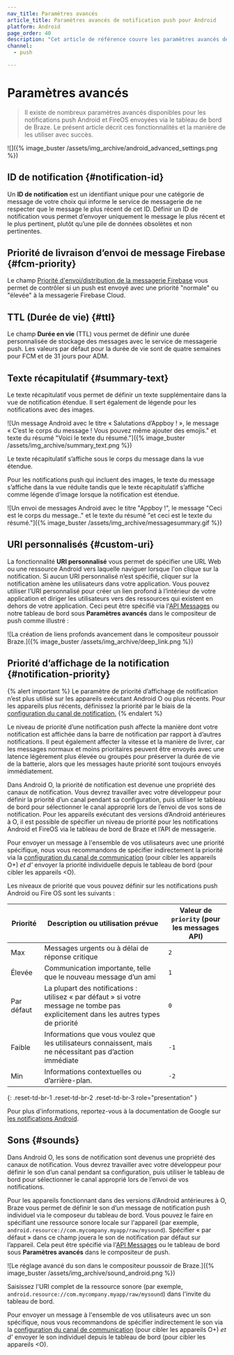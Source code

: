 ```yaml
---
nav_title: Paramètres avancés
article_title: Paramètres avancés de notification push pour Android
platform: Android
page_order: 40
description: "Cet article de référence couvre les paramètres avancés de notification push pour Android tels que TTL (Durée de vie), les ID de notification, la priorité de notification, etc."
channel:
  - push

---
```


# Paramètres avancés

> Il existe de nombreux paramètres avancés disponibles pour les notifications push Android et FireOS envoyées via le tableau de bord de Braze. Le présent article décrit ces fonctionnalités et la manière de les utiliser avec succès.

![]({% image_buster /assets/img_archive/android_advanced_settings.png %})

## ID de notification {#notification-id}

Un **ID de notification** est un identifiant unique pour une catégorie de message de votre choix qui informe le service de messagerie de ne respecter que le message le plus récent de cet ID. Définir un ID de notification vous permet d’envoyer uniquement le message le plus récent et le plus pertinent, plutôt qu’une pile de données obsolètes et non pertinentes.

## Priorité de livraison d’envoi de message Firebase {#fcm-priority}

Le champ [Priorité d'envoi/distribution de la messagerie Firebase](https://firebase.google.com/docs/cloud-messaging/concept-options#setting-the-priority-of-a-message) vous permet de contrôler si un push est envoyé avec une priorité "normale" ou "élevée" à la messagerie Firebase Cloud.

## TTL (Durée de vie) {#ttl}

Le champ **Durée en vie** (TTL) vous permet de définir une durée personnalisée de stockage des messages avec le service de messagerie push. Les valeurs par défaut pour la durée de vie sont de quatre semaines pour FCM et de 31 jours pour ADM.

## Texte récapitulatif {#summary-text}

Le texte récapitulatif vous permet de définir un texte supplémentaire dans la vue de notification étendue. Il sert également de légende pour les notifications avec des images.

![Un message Android avec le titre « Salutations d’Appboy ! », le message « C’est le corps du message ! Vous pouvez même ajouter des emojis." et texte du résumé "Voici le texte du résumé."]({% image_buster /assets/img_archive/summary_text.png %})

Le texte récapitulatif s’affiche sous le corps du message dans la vue étendue.

Pour les notifications push qui incluent des images, le texte du message s’affiche dans la vue réduite tandis que le texte récapitulatif s’affiche comme légende d’image lorsque la notification est étendue. 

![Un envoi de messages Android avec le titre "Appboy !", le message "Ceci est le corps du message.." et le texte du résumé "et ceci est le texte du résumé."]({% image_buster /assets/img_archive/messagesummary.gif %})

## URI personnalisés {#custom-uri}

La fonctionnalité **URI personnalisé** vous permet de spécifier une URL Web ou une ressource Android vers laquelle naviguer lorsque l'on clique sur la notification. Si aucun URI personnalisé n’est spécifié, cliquer sur la notification amène les utilisateurs dans votre application. Vous pouvez utiliser l’URI personnalisé pour créer un lien profond à l’intérieur de votre application et diriger les utilisateurs vers des ressources qui existent en dehors de votre application. Ceci peut être spécifié via l'[API Messages]({{site.baseurl}}/api/endpoints/messaging/) ou notre tableau de bord sous **Paramètres avancés** dans le compositeur de push comme illustré :

![La création de liens profonds avancement dans le compositeur poussoir Braze.]({% image_buster /assets/img_archive/deep_link.png %})

## Priorité d’affichage de la notification {#notification-priority}

{% alert important %}
Le paramètre de priorité d’affichage de notification n’est plus utilisé sur les appareils exécutant Android O ou plus récents. Pour les appareils plus récents, définissez la priorité par le biais de la [configuration du canal de notification.](https://developer.android.com/training/notify-user/channels#importance)
{% endalert %}

Le niveau de priorité d’une notification push affecte la manière dont votre notification est affichée dans la barre de notification par rapport à d’autres notifications. Il peut également affecter la vitesse et la manière de livrer, car les messages normaux et moins prioritaires peuvent être envoyés avec une latence légèrement plus élevée ou groupés pour préserver la durée de vie de la batterie, alors que les messages haute priorité sont toujours envoyés immédiatement.

Dans Android O, la priorité de notification est devenue une propriété des canaux de notification. Vous devrez travailler avec votre développeur pour définir la priorité d’un canal pendant sa configuration, puis utiliser le tableau de bord pour sélectionner le canal approprié lors de l’envoi de vos sons de notification. Pour les appareils exécutant des versions d’Android antérieures à O, il est possible de spécifier un niveau de priorité pour les notifications Android et FireOS via le tableau de bord de Braze et l’API de messagerie. 

Pour envoyer un message à l'ensemble de vos utilisateurs avec une priorité spécifique, nous vous recommandons de spécifier indirectement la priorité via la [configuration du canal de communication](https://developer.android.com/training/notify-user/channels#importance) (pour cibler les appareils O+) *et d'* envoyer la priorité individuelle depuis le tableau de bord (pour cibler les appareils <O).

Les niveaux de priorité que vous pouvez définir sur les notifications push Android ou Fire OS sont les suivants :

| Priorité | Description ou utilisation prévue | Valeur de `priority` (pour les messages API) |
|----------|--------------------------|-------------------------------------|
| Max      | Messages urgents ou à délai de réponse critique | `2` |
| Élevée     | Communication importante, telle que le nouveau message d’un ami | `1` |
| Par défaut  | La plupart des notifications : utilisez « par défaut » si votre message ne tombe pas explicitement dans les autres types de priorité | `0` |
| Faible      | Informations que vous voulez que les utilisateurs connaissent, mais ne nécessitant pas d’action immédiate | `-1` |
| Min      | Informations contextuelles ou d’arrière-plan. | `-2` |
{: .reset-td-br-1 .reset-td-br-2 .reset-td-br-3 role="presentation" }

Pour plus d'informations, reportez-vous à la documentation de Google sur [les notifications Android](http://developer.android.com/design/patterns/notifications.html).

## Sons {#sounds}

Dans Android O, les sons de notification sont devenus une propriété des canaux de notification. Vous devrez travailler avec votre développeur pour définir le son d’un canal pendant sa configuration, puis utiliser le tableau de bord pour sélectionner le canal approprié lors de l’envoi de vos notifications.

Pour les appareils fonctionnant dans des versions d’Android antérieures à O, Braze vous permet de définir le son d’un message de notification push individuel via le composeur du tableau de bord. Vous pouvez le faire en spécifiant une ressource sonore locale sur l'appareil (par exemple, `android.resource://com.mycompany.myapp/raw/mysound`). Spécifier « par défaut » dans ce champ jouera le son de notification par défaut sur l’appareil. Cela peut être spécifié via l'[API Messages]({{site.baseurl}}/api/endpoints/messaging/) ou le tableau de bord sous **Paramètres avancés** dans le compositeur de push.

![Le réglage avancé du son dans le compositeur poussoir de Braze.]({% image_buster /assets/img_archive/sound_android.png %})

Saisissez l'URI complet de la ressource sonore (par exemple, `android.resource://com.mycompany.myapp/raw/mysound`) dans l'invite du tableau de bord.

Pour envoyer un message à l'ensemble de vos utilisateurs avec un son spécifique, nous vous recommandons de spécifier indirectement le son via la [configuration du canal de communication](https://developer.android.com/training/notify-user/channels) (pour cibler les appareils O+) *et d'* envoyer le son individuel depuis le tableau de bord (pour cibler les appareils <O).

